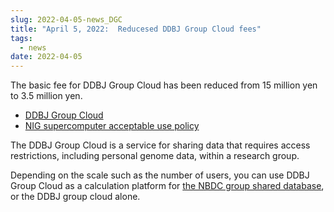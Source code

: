 ```yaml
---
slug: 2022-04-05-news_DGC
title: "April 5, 2022:  Reducesed DDBJ Group Cloud fees"
tags:
  - news
date: 2022-04-05
---
```


The basic fee for DDBJ Group Cloud has been reduced from 15 million yen to 3.5 million yen.

<!-- truncate -->

- [DDBJ Group Cloud](/guides/using_personal_genome_division/group_cloud/)
- [NIG supercomputer acceptable use policy](/guides/old_docs/terms_of_use_2019/)

The DDBJ Group Cloud is a service for sharing data that requires access restrictions, including personal genome data, within a research group.

Depending on the scale such as the number of users, you can use DDBJ Group Cloud as a calculation platform for <a href="https://gr-sharingdbs.biosciencedbc.jp/">the NBDC group shared database</a>, or the DDBJ group cloud alone.
